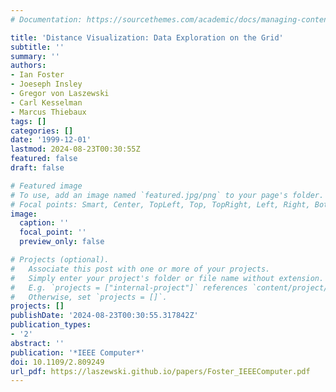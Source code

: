 ```yaml
---
# Documentation: https://sourcethemes.com/academic/docs/managing-content/

title: 'Distance Visualization: Data Exploration on the Grid'
subtitle: ''
summary: ''
authors:
- Ian Foster
- Joeseph Insley
- Gregor von Laszewski
- Carl Kesselman
- Marcus Thiebaux
tags: []
categories: []
date: '1999-12-01'
lastmod: 2024-08-23T00:30:55Z
featured: false
draft: false

# Featured image
# To use, add an image named `featured.jpg/png` to your page's folder.
# Focal points: Smart, Center, TopLeft, Top, TopRight, Left, Right, BottomLeft, Bottom, BottomRight.
image:
  caption: ''
  focal_point: ''
  preview_only: false

# Projects (optional).
#   Associate this post with one or more of your projects.
#   Simply enter your project's folder or file name without extension.
#   E.g. `projects = ["internal-project"]` references `content/project/deep-learning/index.md`.
#   Otherwise, set `projects = []`.
projects: []
publishDate: '2024-08-23T00:30:55.317842Z'
publication_types:
- '2'
abstract: ''
publication: '*IEEE Computer*'
doi: 10.1109/2.809249
url_pdf: https://laszewski.github.io/papers/Foster_IEEEComputer.pdf
---
```

